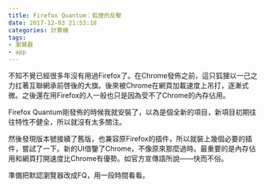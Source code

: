 ```yaml
---
title: Firefox Quantum：狐狸的反擊
date: 2017-12-03 21:53:18
categories: 計算機
tags:
- 瀏覽器
- app
---
```

不知不覺已經很多年沒有用過Firefox了。在Chrome發佈之前，這只狐狸以一己之力扛著互聯網承前啓後的大旗。後來被Chrome在網頁加載速度上吊打，逐漸式微。之後還在用Firefox的人一般也只是因為受不了Chrome的內存佔用。

Firefox Quantum剛發佈的時候我就安裝了，以為是個全新的項目，新項目初期往往特性不健全，所以就沒有太多關注。

然後發現版本號接續了舊版，也兼容原Firefox的插件，所以就裝上幾個必要的插件，嘗試了一下。新的UI借鑒了Chrome，不像原來那麼過時。最重要的是內存佔用和網頁打開速度比Chrome有優勢。如官方宣傳語所說——快而不俗。

準備把默認瀏覽器改成FQ，用一段時間看看。

